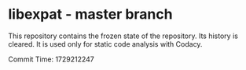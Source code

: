 # libexpat - master branch

This repository contains the frozen state of the repository.
Its history is cleared. It is used only for static code
analysis with Codacy.

Commit Time: 1729212247